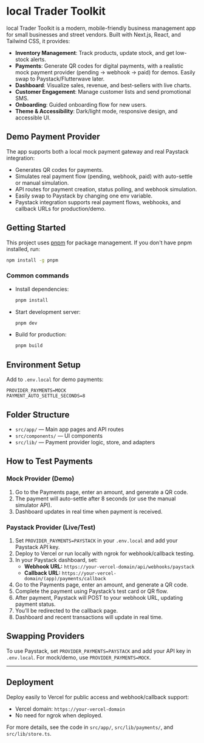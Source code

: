 
# local Trader Toolkit

local Trader Toolkit is a modern, mobile-friendly business management app for small businesses and street vendors. Built with Next.js, React, and Tailwind CSS, it provides:

- **Inventory Management**: Track products, update stock, and get low-stock alerts.
- **Payments**: Generate QR codes for digital payments, with a realistic mock payment provider (pending → webhook → paid) for demos. Easily swap to Paystack/Flutterwave later.
- **Dashboard**: Visualize sales, revenue, and best-sellers with live charts.
- **Customer Engagement**: Manage customer lists and send promotional SMS.
- **Onboarding**: Guided onboarding flow for new users.
- **Theme & Accessibility**: Dark/light mode, responsive design, and accessible UI.

## Demo Payment Provider


The app supports both a local mock payment gateway and real Paystack integration:
- Generates QR codes for payments.
- Simulates real payment flow (pending, webhook, paid) with auto-settle or manual simulation.
- API routes for payment creation, status polling, and webhook simulation.
- Easily swap to Paystack by changing one env variable.
- Paystack integration supports real payment flows, webhooks, and callback URLs for production/demo.

## Getting Started

This project uses [pnpm](https://pnpm.io/) for package management. If you don't have pnpm installed, run:

```bash
npm install -g pnpm
```

### Common commands

- Install dependencies:
	```bash
	pnpm install
	```
- Start development server:
	```bash
	pnpm dev
	```
- Build for production:
	```bash
	pnpm build
	```

## Environment Setup

Add to `.env.local` for demo payments:

```
PROVIDER_PAYMENTS=MOCK
PAYMENT_AUTO_SETTLE_SECONDS=8
```

## Folder Structure

- `src/app/` — Main app pages and API routes
- `src/components/` — UI components
- `src/lib/` — Payment provider logic, store, and adapters

## How to Test Payments


### Mock Provider (Demo)
1. Go to the Payments page, enter an amount, and generate a QR code.
2. The payment will auto-settle after 8 seconds (or use the manual simulator API).
3. Dashboard updates in real time when payment is received.

### Paystack Provider (Live/Test)
1. Set `PROVIDER_PAYMENTS=PAYSTACK` in your `.env.local` and add your Paystack API key.
2. Deploy to Vercel or run locally with ngrok for webhook/callback testing.
3. In your Paystack dashboard, set:
	- **Webhook URL:** `https://your-vercel-domain/api/webhooks/paystack`
	- **Callback URL:** `https://your-vercel-domain/(app)/payments/callback`
4. Go to the Payments page, enter an amount, and generate a QR code.
5. Complete the payment using Paystack’s test card or QR flow.
6. After payment, Paystack will POST to your webhook URL, updating payment status.
7. You’ll be redirected to the callback page.
8. Dashboard and recent transactions will update in real time.

## Swapping Providers


To use Paystack, set `PROVIDER_PAYMENTS=PAYSTACK` and add your API key in `.env.local`. For mock/demo, use `PROVIDER_PAYMENTS=MOCK`.

---


## Deployment

Deploy easily to Vercel for public access and webhook/callback support:
- Vercel domain: `https://your-vercel-domain`
- No need for ngrok when deployed.

For more details, see the code in `src/app/`, `src/lib/payments/`, and `src/lib/store.ts`.
